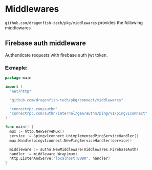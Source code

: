 # Middlewares

`github.com/dragonfish-tech/pkg/middlewares` provides the following middlewares

## Firebase auth middleware

Authenticate requests with firebase auth jwt token.

### Exmaple:

```go
package main

import (
  "net/http"

  "github.com/dragonfish-tech/pkg/connect/middlewares"

  "connectrpc.com/authn"
  "connectrpc.com/authn/internal/gen/authn/ping/v1/pingv1connect"
)

func main() {
  mux := http.NewServeMux()
  service := &pingv1connect.UnimplementedPingServiceHandler{}
  mux.Handle(pingv1connect.NewPingServiceHandler(service))

  middleware := authn.NewMiddleware(middlewares.FirebaseAuth)
  handler := middleware.Wrap(mux)
  http.ListenAndServe("localhost:8080", handler)
}
```
